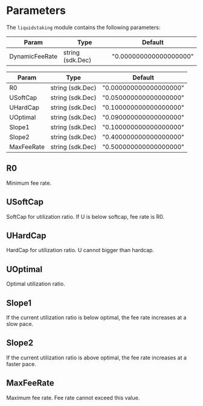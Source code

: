 <!-- order: 8 -->

# Parameters

The `liquidstaking` module contains the following parameters:

| Param          | Type             | Default                |
|----------------|------------------|------------------------|  
| DynamicFeeRate | string (sdk.Dec) | "0.000000000000000000" |

| Param      | Type             | Default                |
|------------|------------------|------------------------|  
| R0         | string (sdk.Dec) | "0.000000000000000000" |
| USoftCap   | string (sdk.Dec) | "0.050000000000000000" |
| UHardCap   | string (sdk.Dec) | "0.100000000000000000" |
| UOptimal   | string (sdk.Dec) | "0.090000000000000000" |
| Slope1     | string (sdk.Dec) | "0.100000000000000000" |
| Slope2     | string (sdk.Dec) | "0.400000000000000000" |
| MaxFeeRate | string (sdk.Dec) | "0.500000000000000000" |

## R0

Minimum fee rate.

## USoftCap

SoftCap for utilization ratio. If U is below softcap, fee rate is R0.

## UHardCap

HardCap for utilization ratio. U cannot bigger than hardcap.

## UOptimal

Optimal utilization ratio.

## Slope1

If the current utilization ratio is below optimal, the fee rate increases at a slow pace.

## Slope2

If the current utilization ratio is above optimal, the fee rate increases at a faster pace.

## MaxFeeRate

Maximum fee rate. Fee rate cannot exceed this value.
